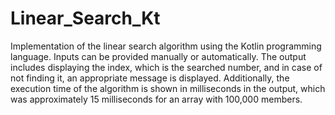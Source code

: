 # Linear_Search_Kt
Implementation of the linear search algorithm using the Kotlin programming language.
Inputs can be provided manually or automatically.
The output includes displaying the index, which is the searched number, and in case of not finding it, an appropriate message is displayed.
Additionally, the execution time of the algorithm is shown in milliseconds in the output, which was approximately 15 milliseconds for an array with 100,000 members.
